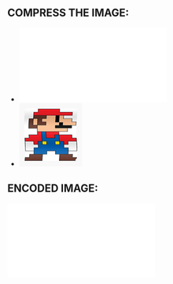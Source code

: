 ## COMPRESS THE IMAGE:
* ![code](Image_Compression.c)
* ![image](MARIO.bmp)

## ENCODED  IMAGE:
![encoded image](encoded_image.txt)


